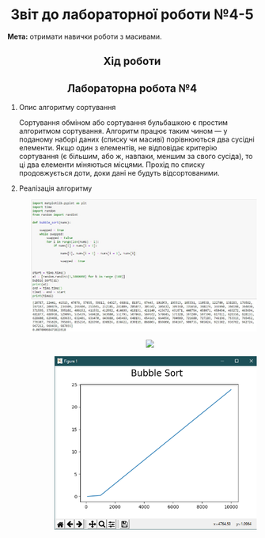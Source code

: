 <h1 align="center">Звіт до лабораторної роботи №4-5</h1>
<strong>Мета:</strong> отримати навички роботи з масивами.
<h2 align="center">Хід роботи</h2>
<h2 align="center">Лабораторна робота №4</h2>
<ol>
<li>Опис алгоритму сортування</p>
Сортування обміном або сортування бульбашкою є простим алгоритмом сортування. Алгоритм працює таким чином — у поданому наборі даних (списку чи масиві) порівнюються два сусідні елементи. Якщо один з елементів, не відповідає критерію сортування (є більшим, або ж, навпаки, меншим за свого сусіда), то ці два елементи міняються місцями. Прохід по списку продовжується доти, доки дані не будуть відсортованими.</p>
<li>Реалізація алгоритму</p>
  <ol>
<p align="center"><img src="https://github.com/YuriiHoidash/Hoidash_TP-36_-_2020/blob/master/lab4-5/1.png"></p> 
  <ol>
<p align="center"><img src="https://github.com/YuriiHoidash/Hoidash_TP-36_-_2020/blob/master/lab4-5/2.png"></p> 
  <ol>
<p align="center"><img src="https://github.com/YuriiHoidash/Hoidash_TP-36_-_2020/blob/master/lab4-5/3.png"></p>
